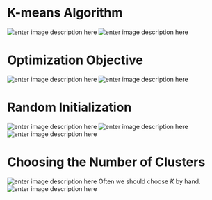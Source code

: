 # K-means Algorithm
![enter image description here](https://lh3.googleusercontent.com/_f7EE8v7xYKoqtWKcIVauVegELvlZmBjZy0RENlWfn0abNnamdZEo1sdRtxqHHJBDStV8PAn6xc)
![enter image description here](https://lh3.googleusercontent.com/yElVl1L47vUld_h7v5-xcD1Uu_eeZF2iu1mG4240ZRTMzda26QU8j7CLI23ATwDqaT9B7GyJzlg)

# Optimization Objective

![enter image description here](https://lh3.googleusercontent.com/K2KxaDHs78a-R59EjP9mWN-6K4gwLWN-rUDgVkbA3gV2afBJEd1vd3GWv6ortrqKzn2wyGBY7sA)
![enter image description here](https://lh3.googleusercontent.com/N2O2cDpxlIqHfFyZWDLFnQ04-72iX6LFyhOQTF6V4goVcMRLSUT9aXwcOLt0FeaBoxoM6Glieds)

# Random Initialization
![enter image description here](https://lh3.googleusercontent.com/qlI3FnNjNM2Tm-Te6iwF6v6l2ZxToOzQDFL2nNnJ234a1uZtEYSf7LNPBRJX9Qqigl3xMqfz4f0)
![enter image description here](https://lh3.googleusercontent.com/0TgPlCArgBU7I7UxPt2CoW-CxCwFFNZXYtKjdcEiBRMYyMdfz4IPPaYYdE8nXWVOZrHOZEAW4UE)
![enter image description here](https://lh3.googleusercontent.com/TB4Apw3OVuUitOzL5GU6NVu6ju5zdJLMdJjxTNu0GZrsDKhynTKywxp9c-fWQlMG6iJP-un83Jo)

# Choosing the Number of Clusters
![enter image description here](https://lh3.googleusercontent.com/061nOznLH4vDRUyEm-peS47D0VrQGLlwmQps3mpjXZU0rzOWAgAEackmBRhjwYP7RFy80xb40ao)
Often we should choose $K$ by hand.
![enter image description here](https://lh3.googleusercontent.com/c4BcU4ap5kLJlMdMWpSiEaUxgS5sxF9toSAzux9CCX1zPkn01YmXSuPgGyYhqT-H0E5U8UuWgJVe)
<!--stackedit_data:
eyJoaXN0b3J5IjpbLTc2ODkxODEyOCwtNzA3ODQ5MDcsLTQ4OD
kyNDMwNywtNDYzODc2OTkzLDIxMjMyMDk1NDJdfQ==
-->